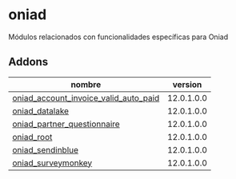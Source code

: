 oniad
=========
Módulos relacionados con funcionalidades específicas para Oniad


Addons
----------------
nombre | version
--- | ---
[oniad_account_invoice_valid_auto_paid](oniad_account_invoice_valid_auto_paid/) | 12.0.1.0.0
[oniad_datalake](oniad_datalake/) | 12.0.1.0.0
[oniad_partner_questionnaire](oniad_partner_questionnaire/) | 12.0.1.0.0
[oniad_root](oniad_root/) | 12.0.1.0.0
[oniad_sendinblue](oniad_sendinblue/) | 12.0.1.0.0
[oniad_surveymonkey](oniad_surveymonkey/) | 12.0.1.0.0
